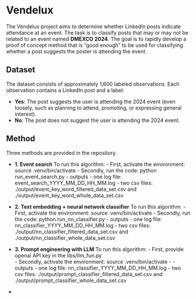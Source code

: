 # Vendelux

The Vendelux project aims to determine whether LinkedIn posts indicate attendance at an event. The task is to classify posts that may or may not be related to an event named **DMEXCO 2024**. The goal is to rapidly develop a proof of concept method that is “good enough” to be used for classifying whether a post suggests the poster is attending the event.

## Dataset 

The dataset consists of approximately 1,600 labeled observations. Each observation contains a LinkedIn post and a label:

- **Yes**: The post suggests the user is attending the 2024 event (even loosely, such as planning to attend, promoting, or expressing general interest).
- **No**: The post does not suggest the user is attending the 2024 event.


## Method

Three methods are provided in the repository. 
 - **1. Event search** 
       To run this algorithm: 
       - First, activate the environment: source .venv/bin/activate
       - Secondly, run the code: python run_event_search.py
       - outputs
            - one log file: event_search_YYYY_MM_DD_HH_MM.log
            - two csv files: ./output/event_key_word_filtered_data_set.csv  and ./output/event_key_word_whole_data_set.csv

 - **2. Text embedding + neural network classifier**
        To run this algorithm:
       - First, activate the environment: source .venv/bin/activate
       - Secondly, run the code: python run_nn_classifier.py
       - outputs
            - one log file: nn_classifier_YYYY_MM_DD_HH_MM.log
            - two csv files: ./output/nn_classifier_filtered_data_set.csv  and ./output/nn_classifier_whole_data_set.csv

- **3. Prompt engineering with LLM**
      To run this algorithm: 
      - First, provide openai API key in the libs/llm_fun.py   
      - Secondly, activate the environment: source .venv/bin/activate
      - - outputs
            - one log file: nn_classifier_YYYY_MM_DD_HH_MM.log
            - two csv files: ./output/prompt_classifier_filtered_data_set.csv  and ./output/prompt_classifier_whole_data_set.csv
- 
